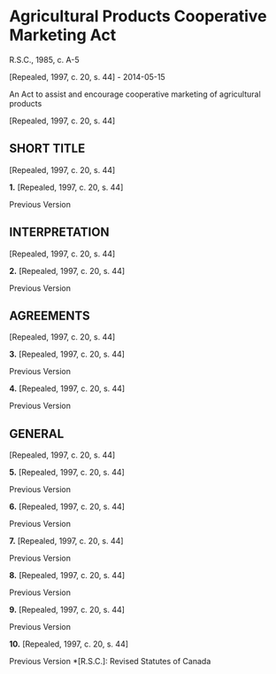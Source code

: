 # Agricultural Products Cooperative Marketing Act

R.S.C., 1985, c. A-5

[Repealed, 1997, c. 20, s. 44] - 2014-05-15

An Act to assist and encourage cooperative marketing of agricultural products

[Repealed, 1997, c. 20, s. 44]

## SHORT TITLE

[Repealed, 1997, c. 20, s. 44]

**1.** [Repealed, 1997, c. 20, s. 44]

Previous Version

## INTERPRETATION

[Repealed, 1997, c. 20, s. 44]

**2.** [Repealed, 1997, c. 20, s. 44]

Previous Version

## AGREEMENTS

[Repealed, 1997, c. 20, s. 44]

**3.** [Repealed, 1997, c. 20, s. 44]

Previous Version

**4.** [Repealed, 1997, c. 20, s. 44]

Previous Version

## GENERAL

[Repealed, 1997, c. 20, s. 44]

**5.** [Repealed, 1997, c. 20, s. 44]

Previous Version

**6.** [Repealed, 1997, c. 20, s. 44]

Previous Version

**7.** [Repealed, 1997, c. 20, s. 44]

Previous Version

**8.** [Repealed, 1997, c. 20, s. 44]

Previous Version

**9.** [Repealed, 1997, c. 20, s. 44]

Previous Version

**10.** [Repealed, 1997, c. 20, s. 44]

Previous Version
  *[R.S.C.]: Revised Statutes of Canada
